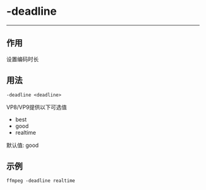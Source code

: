 # -deadline

---

## 作用

设置编码时长

## 用法

```shell
-deadline <deadline>
```

VP8/VP9提供以下可选值
- best
- good
- realtime

默认值: good

## 示例

```shell
ffmpeg -deadline realtime
```
